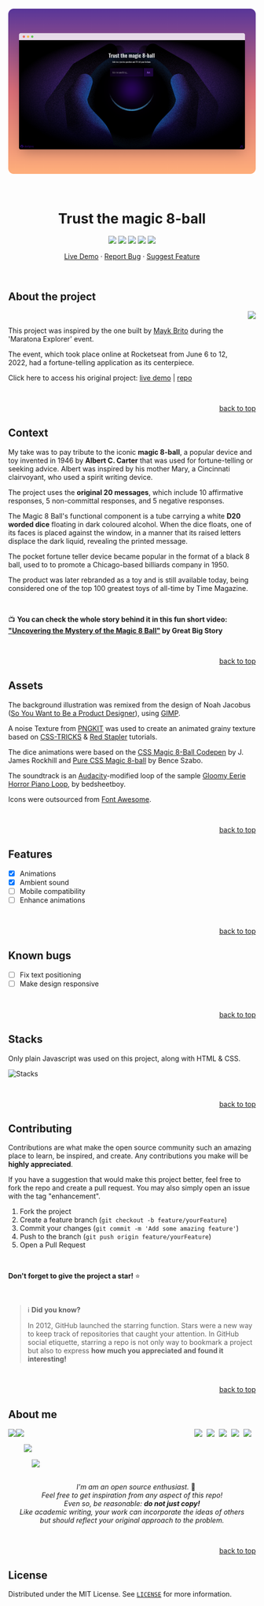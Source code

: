 <p align="center">
  <a href="[https://github.com/othneildrew/Best-README-Template](https://bpires.github.io/magic-8-ball/)" target="_blank"><img src="./assets/img/demo.png" /></a>
</p>
<br>

<h1 align="center">
Trust the magic 8-ball
</h1>

<p align="center">
<img src="https://img.shields.io/badge/PRs-welcome-5c0bcd.svg"/>
<img src="https://img.shields.io/github/license/bpires/magic-8-ball?color=5c0bcd"/>
<img src="https://img.shields.io/github/repo-size/bpires/magic-8-ball?color=5c0bcd"/>
<img src="https://img.shields.io/github/last-commit/bpires/magic-8-ball?color=5c0bcd"/>
<img src="https://img.shields.io/github/languages/count/bpires/magic-8-ball?color=5c0bcd"/>
</p>

<p align="center">
<a href="https://bpires.github.io/magic-8-ball/" target="_blank">Live Demo</a>
·
<a href="https://github.com/bpires/magic-8-ball/issues" target="_blank">Report Bug</a>
·
<a href="https://github.com/bpires/magic-8-ball/issues" target="_blank">Suggest Feature</a>
</p>



<br>

## About the project

<div><img align="right" height="125em" src="https://user-images.githubusercontent.com/86871991/173279082-c13966f1-3bb3-4b92-aa44-1e40599f2b67.png">
<br>

<p align="left">
    This project was inspired by the one built by <a href="https://github.com/maykbrito" target="_blank">Mayk Brito</a> during the 'Maratona Explorer' event.
</p>
  <p align="left">
   The event, which took place online at Rocketseat from June 6 to 12, 2022, had a fortune-telling application as its centerpiece.
</p>
<p  align="left">Click here to access his original project: <a href="https://maykrbrito.github.io/maratona-explorer-1" target="_blank">live demo</a> | <a href="https://github.com/maykrbrito/maratona-explorer-1" target="_blank">repo</a>
</p>


<br>
<p align="right"><a href="#top">back to top</a></p>  
  

## Context 

My take was to pay tribute to the iconic **magic 8-ball**, a popular device and toy invented in 1946 by **Albert C. Carter** that was used for fortune-telling or seeking advice. Albert was inspired by his mother Mary, a Cincinnati clairvoyant, who used a spirit writing device.
  
The project uses the **original 20 messages**, which include 10 affirmative responses, 5 non-committal responses, and 5 negative responses.

The Magic 8 Ball's functional component is a tube carrying a white **D20 worded dice** floating in dark coloured alcohol. When the dice floats, one of its faces is placed against the window, in a manner that its raised letters displace the dark liquid, revealing the printed message.

The pocket fortune teller device became popular in the format of a black 8 ball, used to to promote a Chicago-based billiards company in 1950. 
  
The product was later rebranded as a toy and is still available today, being considered one of the top 100 greatest toys of all-time by Time Magazine.

<br>

📺 **You can check the whole story behind it in this fun short video: ["Uncovering the Mystery of the Magic 8 Ball"](https://www.youtube.com/watch?v=vZRrg6Nl-1E) by Great Big Story**

<br>
<p align="right"><a href="#top">back to top</a></p>  

## Assets

The background illustration was remixed from the design of Noah Jacobus ([So You Want to Be a Product Designer](https://dribbble.com/shots/5446009-So-You-Want-to-Be-a-Product-Designer/attachments/1187731?mode=media)), using [GIMP](https://www.gimp.org/).
  
A noise Texture from [PNGKIT](https://www.pngkit.com/downpic/u2w7r5u2t4e6y3a9_24-jun-2015-noise-texture-png-transparent/) was used to create an animated grainy texture based on [CSS-TRICKS](https://css-tricks.com/snippets/css/animated-grainy-texture/) & [Red Stapler](https://redstapler.co/css-film-grain-effect/) tutorials.

The dice animations were based on the [CSS Magic 8-Ball Codepen](https://codepen.io/rockhill/pen/vYdawJ) by J. James Rockhill and [Pure CSS Magic 8-ball](https://codepen.io/finnhvman/pen/wrLPJz) by Bence Szabo.

The soundtrack is an [Audacity](https://www.audacityteam.org/)-modified loop of the sample [Gloomy Eerie Horror Piano Loop](https://samplefocus.com/samples/gloomy-eerie-horror-piano-loop), by bedsheetboy.

Icons were outsourced from [Font Awesome](https://fontawesome.com/).

<br>
<p align="right"><a href="#top">back to top</a></p>  
  
## Features
* [x] Animations
* [x] Ambient sound
* [ ] Mobile compatibility  
* [ ] Enhance animations 
  
<br>
<p align="right"><a href="#top">back to top</a></p>  
  
    
## Known bugs
* [ ] Fix text positioning
* [ ] Make design responsive
  
<br>
<p align="right"><a href="#top">back to top</a></p>  
  
  
## Stacks

Only plain Javascript was used on this project, along with HTML & CSS.  
  
![Stacks](https://skillicons.dev/icons?i=html,css,js&theme=light)

<br>
<p align="right"><a href="#top">back to top</a></p>  
  
## Contributing

Contributions are what make the open source community such an amazing place to learn, be inspired, and create. Any contributions you make will be **highly appreciated**.

If you have a suggestion that would make this project better, feel free to fork the repo and create a pull request. You may also simply open an issue with the tag "enhancement".

1. Fork the project
2. Create a feature branch (`git checkout -b feature/yourFeature`)
3. Commit your changes (`git commit -m 'Add some amazing feature'`)
4. Push to the branch (`git push origin feature/yourFeature`)
5. Open a Pull Request

<br>

**Don't forget to give the project a star!** ⭐   

<br> 
 
> ℹ️ **Did you know?**
> 
> In 2012, GitHub launched the starring function.
> Stars were a new way to keep track of repositories that caught your attention.
> In GitHub social etiquette, starring a repo is not only way to bookmark a project but also to express **how much you appreciated and found it interesting!**

<br>
<p align="right"><a href="#top">back to top</a></p>  

  
## About me

<div>
<a href="https://discord.com/users/690807885617430558" target="_blank"><img align="right" width="25px" src="https://raw.githubusercontent.com/danielcranney/readme-generator/main/public/icons/socials/discord.svg" />
<a href="https://www.polywork.com/rafaelbpires" target="_blank"><img align="right" width="25px" src="https://github.com/danielcranney/profileme-dev/blob/main/public/icons/socials/polywork.svg" />
<a href="https://bpires.hashnode.dev/" target="_blank"><img align="right" width="25px" src="https://raw.githubusercontent.com/danielcranney/readme-generator/main/public/icons/socials/hashnode.svg" />    
<a href="https://www.twitter.com/rafaelbpires" target="_blank"><img align="right" width="25px" src="https://raw.githubusercontent.com/danielcranney/readme-generator/main/public/icons/socials/twitter.svg" />
<a href="https://www.linkedin.com/in/rafaelbpires" target="_blank"><img align="right" width="25px" src="https://raw.githubusercontent.com/danielcranney/readme-generator/main/public/icons/socials/linkedin.svg" />
      
</div>

<div display="inline-block">
  
<a href="https://www.linkedin.com/in/rafaelbpires" target="_blank"><img align="left" height="115em" src="https://user-images.githubusercontent.com/86871991/172057152-983b5c18-7082-4d54-9075-356208b9bc65.png"></a>

</div>  
<div display="inline-block">

<img align="left" height="35em" src="https://forthebadge.com/images/badges/powered-by-coffee.svg"> <br/>
>  
<img align="left" height="35em" src="https://forthebadge.com/images/badges/built-with-love.svg"> <br/>
>
<a href="https://www.linkedin.com/in/rafaelbpires" target="_blank"><img align="left" height="35em" src="https://user-images.githubusercontent.com/86871991/172058253-ca542177-e0a4-4db0-8ac8-017f6e12b268.png"></a><br/>

</div>  

##
  
<div align="center"  display="inline-block">

<i> I'm am an open source enthusiast.</i> 🌱
<br/><i>Feel free to get inspiration from any aspect of this repo! 
  <br/>Even so, be reasonable: <strong>do not just copy!</strong>
<br/>Like academic writing, your work can incorporate the ideas of others 
<br>but should reflect your original approach to the problem.</i>

</div>
  
<br>
<p align="right"><a href="#top">back to top</a></p>  
    
## License

Distributed under the MIT License. See [`LICENSE`](https://github.com/bpires/magic-8-ball/blob/main/LICENSE) for more information.

<br>
